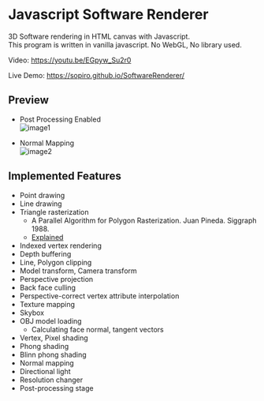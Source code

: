 # Javascript Software Renderer

3D Software rendering in HTML canvas with Javascript.  
This program is written in vanilla javascript. No WebGL, No library used.

Video: https://youtu.be/EGpyw_Su2r0  

Live Demo: https://sopiro.github.io/SoftwareRenderer/

## Preview 

- Post Processing Enabled  
![image1](.github/c5ba1f7.gif)
  
- Normal Mapping  
![image2](.github/0b3e605.gif)

## Implemented Features
- Point drawing
- Line drawing
- Triangle rasterization
  - A Parallel Algorithm for Polygon Rasterization. Juan Pineda. Siggraph 1988.
  - [Explained](https://www.scratchapixel.com/lessons/3d-basic-rendering/rasterization-practical-implementation/rasterization-stage)
- Indexed vertex rendering
- Depth buffering
- Line, Polygon clipping
- Model transform, Camera transform
- Perspective projection
- Back face culling
- Perspective-correct vertex attribute interpolation
- Texture mapping
- Skybox
- OBJ model loading
  - Calculating face normal, tangent vectors
- Vertex, Pixel shading
- Phong shading
- Blinn phong shading
- Normal mapping
- Directional light
- Resolution changer
- Post-processing stage
